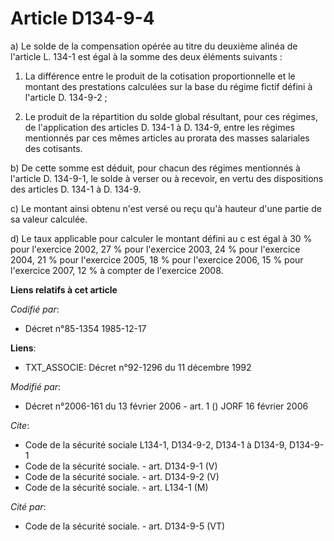# Article D134-9-4

a)  Le solde de la compensation opérée au titre du deuxième alinéa de l'article L. 134-1 est égal à la somme des deux
éléments suivants :

1. La différence entre le produit de la cotisation proportionnelle et le montant des prestations calculées sur la base du
régime fictif défini à l'article D. 134-9-2 ;

2. Le produit de la répartition du solde global résultant, pour ces régimes, de l'application des articles D. 134-1 à D.
134-9, entre les régimes mentionnés par ces mêmes articles au prorata des masses salariales des cotisants.

b) De cette somme est déduit, pour chacun des régimes mentionnés à l'article D. 134-9-1, le solde à verser ou à recevoir, en
vertu des dispositions des articles D. 134-1 à D. 134-9.

c) Le montant ainsi obtenu n'est versé ou reçu qu'à hauteur d'une partie de sa valeur calculée.

d) Le taux applicable pour calculer le montant défini au c est égal à 30 % pour l'exercice 2002, 27 % pour l'exercice 2003,
24 % pour l'exercice 2004, 21 % pour l'exercice 2005, 18 % pour l'exercice 2006, 15 % pour l'exercice 2007, 12 % à compter de
l'exercice 2008.

**Liens relatifs à cet article**

_Codifié par_:

  - Décret n°85-1354 1985-12-17

**Liens**:

  - TXT_ASSOCIE: Décret n°92-1296 du 11 décembre 1992

_Modifié par_:

  - Décret n°2006-161 du 13 février 2006 - art. 1 () JORF 16 février 2006

_Cite_:

  - Code de la sécurité sociale L134-1, D134-9-2, D134-1 à D134-9, D134-9-1
  - Code de la sécurité sociale. - art. D134-9-1 (V)
  - Code de la sécurité sociale. - art. D134-9-2 (V)
  - Code de la sécurité sociale. - art. L134-1 (M)

_Cité par_:

  - Code de la sécurité sociale. - art. D134-9-5 (VT)
